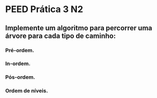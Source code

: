 # PEED Prática 3 N2

## Implemente um algoritmo para percorrer uma árvore para cada tipo de caminho:

### Pré-ordem.
### In-ordem. 
### Pós-ordem. 
### Ordem de níveis.
